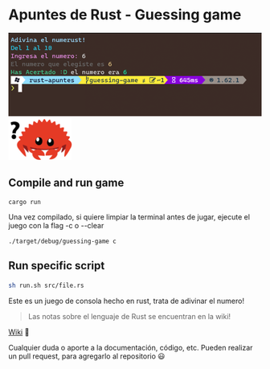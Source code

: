 # Apuntes de Rust - Guessing game 


<img src="./assets/preview-game.png"> 

<img src="./assets/ferris-confused.png" width="25%" alt="ferris-rust-mascot">

## Compile and run game

```
cargo run
```

Una vez compilado, si quiere limpiar la terminal antes de jugar, ejecute el juego con la flag -c o --clear 

```
./target/debug/guessing-game c
```

## Run specific script

```sh
sh run.sh src/file.rs
```

Este es un juego de consola hecho en rust, trata de adivinar el numero!

> Las notas sobre el lenguaje de Rust se encuentran en la wiki!

[Wiki](https://github.com/Tylung/rust-apuntes/wiki) 🦀

Cualquier duda o aporte a la documentación, código, etc. Pueden realizar un pull request, para agregarlo al repositorio :smiley: 
